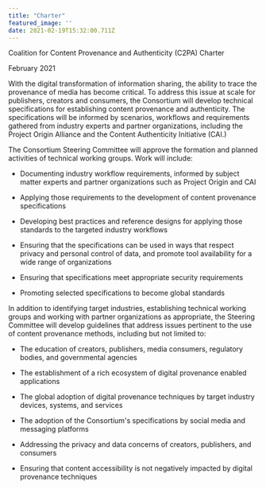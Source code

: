 ```yaml
---
title: "Charter"
featured_image: ''
date: 2021-02-19T15:32:00.711Z
---
```


Coalition for Content Provenance and Authenticity (C2PA) Charter

February 2021

With the digital transformation of information sharing, the ability to
trace the provenance of media has become critical. To address this issue
at scale for publishers, creators and consumers, the Consortium will
develop technical specifications for establishing content provenance and
authenticity. The specifications will be informed by scenarios,
workflows and requirements gathered from industry experts and partner
organizations, including the Project Origin Alliance and the Content
Authenticity Initiative (CAI.)

The Consortium Steering Committee will approve the formation and planned
activities of technical working groups. Work will include:

-   Documenting industry workflow requirements, informed by subject
    matter experts and partner organizations such as Project Origin and
    CAI

-   Applying those requirements to the development of content provenance
    specifications

-   Developing best practices and reference designs for applying those
    standards to the targeted industry workflows

-   Ensuring that the specifications can be used in ways that respect
    privacy and personal control of data, and promote tool availability
    for a wide range of organizations

-   Ensuring that specifications meet appropriate security requirements

-   Promoting selected specifications to become global standards

In addition to identifying target industries, establishing technical
working groups and working with partner organizations as appropriate,
the Steering Committee will develop guidelines that address issues
pertinent to the use of content provenance methods, including but not
limited to:

-   The education of creators, publishers, media consumers, regulatory
    bodies, and governmental agencies

-   The establishment of a rich ecosystem of digital provenance enabled
    applications

-   The global adoption of digital provenance techniques by target
    industry devices, systems, and services

-   The adoption of the Consortium's specifications by social media and
    messaging platforms

-   Addressing the privacy and data concerns of creators, publishers,
    and consumers

-   Ensuring that content accessibility is not negatively impacted by
    digital provenance techniques

